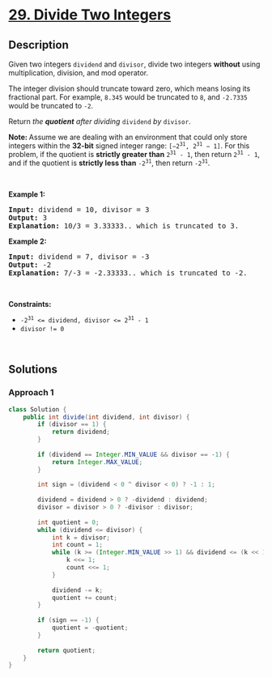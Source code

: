 # [29. Divide Two Integers](https://leetcode.com/problems/divide-two-integers)

## Description

<p>Given two integers <code>dividend</code> and <code>divisor</code>, divide two integers <strong>without</strong> using multiplication, division, and mod operator.</p>

<p>The integer division should truncate toward zero, which means losing its fractional part. For example, <code>8.345</code> would be truncated to <code>8</code>, and <code>-2.7335</code> would be truncated to <code>-2</code>.</p>

<p>Return <em>the <strong>quotient</strong> after dividing </em><code>dividend</code><em> by </em><code>divisor</code>.</p>

<p><strong>Note: </strong>Assume we are dealing with an environment that could only store integers within the <strong>32-bit</strong> signed integer range: <code>[&minus;2<sup>31</sup>, 2<sup>31</sup> &minus; 1]</code>. For this problem, if the quotient is <strong>strictly greater than</strong> <code>2<sup>31</sup> - 1</code>, then return <code>2<sup>31</sup> - 1</code>, and if the quotient is <strong>strictly less than</strong> <code>-2<sup>31</sup></code>, then return <code>-2<sup>31</sup></code>.</p>
<p>&nbsp;</p>

<p><strong class="example">Example 1:</strong></p>
<pre>
<strong>Input:</strong> dividend = 10, divisor = 3
<strong>Output:</strong> 3
<strong>Explanation:</strong> 10/3 = 3.33333.. which is truncated to 3.
</pre>

<p><strong class="example">Example 2:</strong></p>
<pre>
<strong>Input:</strong> dividend = 7, divisor = -3
<strong>Output:</strong> -2
<strong>Explanation:</strong> 7/-3 = -2.33333.. which is truncated to -2.
</pre>
<p>&nbsp;</p>

<p><strong>Constraints:</strong></p>
<ul>
    <li><code>-2<sup>31</sup> &lt;= dividend, divisor &lt;= 2<sup>31</sup> - 1</code></li>
    <li><code>divisor != 0</code></li>
</ul>
<p>&nbsp;</p>

## Solutions

### **Approach 1**

```java
class Solution {
    public int divide(int dividend, int divisor) {
        if (divisor == 1) {
            return dividend;
        }
        
        if (dividend == Integer.MIN_VALUE && divisor == -1) {
            return Integer.MAX_VALUE;
        }
        
        int sign = (dividend < 0 ^ divisor < 0) ? -1 : 1;
        
        dividend = dividend > 0 ? -dividend : dividend;
        divisor = divisor > 0 ? -divisor : divisor;
        
        int quotient = 0;
        while (dividend <= divisor) {
            int k = divisor;
            int count = 1;
            while (k >= (Integer.MIN_VALUE >> 1) && dividend <= (k << 1)) {
                k <<= 1;
                count <<= 1;
            }
            
            dividend -= k;
            quotient += count;
        }
        
        if (sign == -1) {
            quotient = -quotient;
        }
        
        return quotient;
    }
}
```